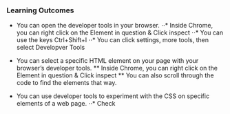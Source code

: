 ### Learning Outcomes

* You can open the developer tools in your browser.
⋅⋅* Inside Chrome, you can right click on the Element in question & Click inspect
⋅⋅* You can use the keys Ctrl+Shift+I
⋅⋅* You can click settings, more tools, then select Developver Tools

* You can select a specific HTML element on your page with your browser’s developer tools.
** Inside Chrome, you can right click on the Element in question & Click inspect
** You can also scroll through the code to find the elements that way.

* You can use developer tools to experiment with the CSS on specific elements of a web page.
⋅⋅* Check